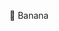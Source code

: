 🍌 Banana

<!---
AwsmeAnthony/AwsmeAnthony is a ✨ special ✨ repository because its `README.md` (this file) appears on your GitHub profile.
You can click the Preview link to take a look at your changes.
--->
